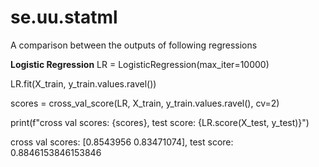 # se.uu.statml

A comparison between the outputs of following regressions

**Logistic Regression**
LR = LogisticRegression(max_iter=10000)

LR.fit(X_train, y_train.values.ravel())

scores = cross_val_score(LR, X_train, y_train.values.ravel(), cv=2)

print(f"cross val scores: {scores}, test score: {LR.score(X_test, y_test)}")

cross val scores: [0.8543956  0.83471074], test score: 0.8846153846153846
